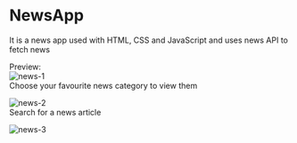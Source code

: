 # NewsApp
It is a news app used with HTML, CSS and JavaScript and uses news API to fetch news  

  Preview:  
  ![news-1](https://github.com/ps28gh/NewsApp/assets/85683350/a9a9bcf7-0ad5-4bc7-8b13-3fc50937b301)  
  Choose your favourite news category to view them  
  
  ![news-2](https://github.com/ps28gh/NewsApp/assets/85683350/c3a90281-4701-48a7-8188-46cf84045863)   
  Search for a news article  
  
  ![news-3](https://github.com/ps28gh/NewsApp/assets/85683350/c94403fb-d394-421e-ab7e-2ff07ccfbcc5)

